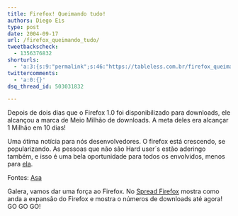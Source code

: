 ```yaml
---
title: Firefox! Queimando tudo!
authors: Diego Eis
type: post
date: 2004-09-17
url: /firefox_queimando_tudo/
tweetbackscheck:
  - 1356376832
shorturls:
  - 'a:3:{s:9:"permalink";s:46:"https://tableless.com.br/firefox_queimando_tudo";s:7:"tinyurl";s:26:"https://tinyurl.com/4x6nz3n";s:4:"isgd";s:19:"https://is.gd/CvR6fc";}'
twittercomments:
  - 'a:0:{}'
dsq_thread_id: 503031832

---
```

Depois de dois dias que o Firefox 1.0 foi disponibilizado para downloads, ele alcançou a marca de Meio Milhão de downloads. A meta deles era alcançar 1 Milhão em 10 dias!
              
Uma ótima notícia para nós desenvolvedores. O firefox está crescendo, se popularizando. As pessoas que não são Hard user´s estão aderingo também, e isso é uma bela oportunidade para todos os envolvidos, menos para [ela][1]. 

Fontes: [Asa][2] 

Galera, vamos dar uma força ao Firefox. No [Spread Firefox][3] mostra como anda a expansão do Firefox e mostra o números de downloads até agora! GO GO GO!

 [1]: https://www.microsoft.com/
 [2]: https://weblogs.mozillazine.org/asa/archives/006480.html
 [3]: https://spreadfirefox.com/community/